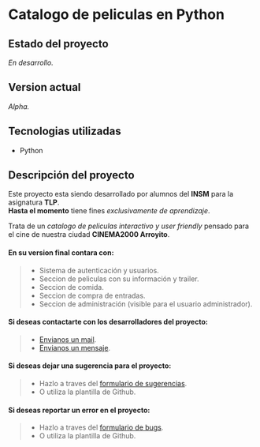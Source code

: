 # Catalogo de peliculas en Python

Estado del proyecto
--------
_En desarrollo._

Version actual
--------
_Alpha._ 

Tecnologias utilizadas
--------
*   Python

Descripción del proyecto
--------
Este proyecto esta siendo desarrollado por alumnos del **INSM** para la asignatura **TLP**.
<br/>
**Hasta el momento** tiene fines _exclusivamente de aprendizaje_.

Trata de un _catalogo de peliculas interactivo y user friendly_ pensado para el cine de nuestra ciudad **CINEMA2000 Arroyito**.

#### En su version final contara con:
> * Sistema de autenticación y usuarios.
> * Seccion de peliculas con su información y trailer.
> * Seccion de comida.
> * Seccion de compra de entradas.
> * Seccion de administración (visible para el usuario administrador).


#### Si deseas contactarte con los desarrolladores del proyecto:
> * [Envianos un mail](). 
> * [Envianos un mensaje]().

#### Si deseas dejar una sugerencia para el proyecto:
> * Hazlo a traves del [formulario de sugerencias]().
> * O utiliza la plantilla de Github.

#### Si deseas reportar un error en el proyecto:
> * Hazlo a traves del [formulario de bugs]().
> * O utiliza la plantilla de Github.
